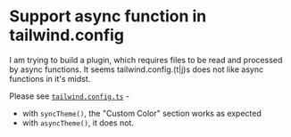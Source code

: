 # Support async function in tailwind.config


I am trying to build a plugin, which requires files to be read and 
processed by async functions. It seems tailwind.config.(t|j)s does
not like async functions in it's midst. 

Please see [`tailwind.config.ts`](./tailwind.config.ts) - 
- with `syncTheme()`, the "Custom Color" section works as expected
- with `asyncTheme()`, it does not.

